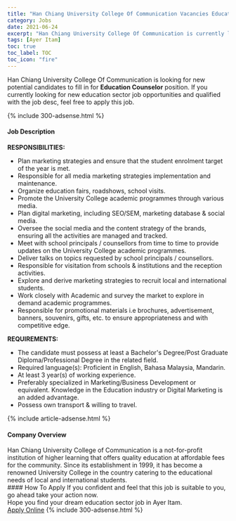 ```yaml
---
title: "Han Chiang University College Of Communication Vacancies Education Counselor" 
category: Jobs 
date: 2021-06-24 
excerpt: "Han Chiang University College Of Communication is currently looking for suitable person to fill in the Education Counselor which positioned at Ayer Itam" 
tags: [Ayer Itam] 
toc: true 
toc_label: TOC 
toc_icon: "fire" 
--- 
```


<p>Han Chiang University College Of Communication is looking for new potential candidates to fill in for <b>Education Counselor</b> position. If you currently looking for new education sector job opportunities and qualified with the job desc, feel free to apply this job.
</p>{% include 300-adsense.html %} 
<div><div><h4>Job Description</h4></div><div><div><span><div><p><strong>RESPONSIBILITIES:</strong></p><ul><li>Plan marketing strategies and ensure that the student enrolment target of the year is met.</li><li>Responsible for all media marketing strategies implementation and maintenance.</li><li>Organize education fairs, roadshows, school visits.</li><li>Promote the University College academic programmes through various media.</li><li>Plan digital marketing, including SEO/SEM, marketing database &amp; social media.</li><li>Oversee the social media and the content strategy of the brands, ensuring all the activities are managed and tracked.</li><li>Meet with school principals / counsellors from time to time to provide updates on the University College academic programmes.</li><li>Deliver talks on topics requested by school principals / counsellors.</li><li>Responsible for visitation from schools &amp; institutions and the reception activities.</li><li>Explore and derive marketing strategies to recruit local and international students.</li><li>Work closely with Academic and survey the market to explore in demand academic programmes.</li><li>Responsible for promotional materials i.e brochures, advertisement, banners, souvenirs, gifts, etc. to ensure appropriateness and with competitive edge.</li></ul><p><strong>REQUIREMENTS:</strong></p><ul><li>The candidate must possess at least a Bachelor's Degree/Post Graduate Diploma/Professional Degree in the related field.&#160;</li><li>Required language(s): Proficient in English, Bahasa Malaysia, Mandarin.</li><li>At least 3 year(s) of working experience.</li><li>Preferably specialized in Marketing/Business Development or equivalent. Knowledge in the Education industry or Digital Marketing is an added advantage.</li><li>Possess own transport &amp; willing to travel.</li></ul></div></span></div></div></div> 
{% include article-adsense.html %} 
<div><div><h4>Company Overview</h4></div><div><div><span><div><div>Han Chiang University College of Communication is a not-for-profit institution of higher learning that offers quality education at affordable fees for the community. Since its establishment in 1999, it has become a renowned University College in the country catering to the educational needs of local and international students.</div></div></span></div></div></div> 
#### How To Apply 
If you confident and feel that this job is suitable to you, go ahead take your action now. <br/> 
Hope you find your dream education sector job in Ayer Itam. <br/> 
<a href="https://www.jobstreet.com.my/en/job/education-counselor-4598686?jobId=jobstreet-my-job-4598686" class="btn btn--info" target="_blank" rel="nofollow noopenner">Apply Online</a> 
{% include 300-adsense.html %} 